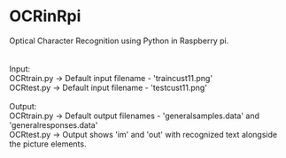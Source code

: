 # OCRinRpi
Optical Character Recognition using Python in Raspberry pi. 
\
\
\
Input: 
\
OCRtrain.py -> Default input filename - 'traincust11.png'
\
OCRtest.py -> Default input filename - 'testcust11.png'
\
\
Output: 
\
OCRtrain.py -> Default output filenames - 'generalsamples.data' and 'generalresponses.data' 
\
OCRtest.py -> Output shows 'im' and 'out' with recognized text alongside the picture elements.


